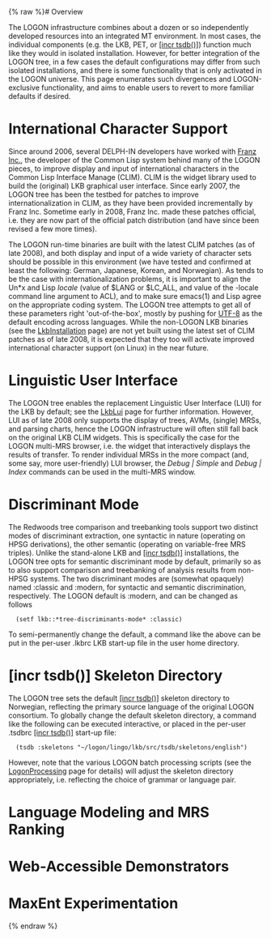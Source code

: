 {% raw %}# Overview

The LOGON infrastructure combines about a dozen or so independently
developed resources into an integrated MT environment. In most cases,
the individual components (e.g. the LKB, PET, or [\[incr
tsdb()\]](http://www.delph-in.net/itsdb)) function much like they would
in isolated installation. However, for better integration of the LOGON
tree, in a few cases the default configurations may differ from such
isolated installations, and there is some functionality that is only
activated in the LOGON universe. This page enumerates such divergences
and LOGON-exclusive functionality, and aims to enable users to revert to
more familiar defaults if desired.

# International Character Support

Since around 2006, several DELPH-IN developers have worked with [Franz
Inc.](http://www.franz.com), the developer of the Common Lisp system
behind many of the LOGON pieces, to improve display and input of
international characters in the Common Lisp Interface Manage (CLIM).
CLIM is the widget library used to build the (original) LKB graphical
user interface. Since early 2007, the LOGON tree has been the testbed
for patches to improve internationalization in CLIM, as they have been
provided incrementally by Franz Inc. Sometime early in 2008, Franz Inc.
made these patches official, i.e. they are now part of the official
patch distribution (and have since been revised a few more times).

The LOGON run-time binaries are built with the latest CLIM patches (as
of late 2008), and both display and input of a wide variety of character
sets should be possible in this environment (we have tested and
confirmed at least the following: German, Japanese, Korean, and
Norwegian). As tends to be the case with internationalization problems,
it is important to align the Un\*x and Lisp *locale* (value of $LANG or
$LC\_ALL, and value of the -locale command line argument to ACL), and to
make sure emacs(1) and Lisp agree on the appropriate coding system. The
LOGON tree attempts to get all of these parameters right
'out-of-the-box', mostly by pushing for
[UTF-8](http://www.cl.cam.ac.uk/~mgk25/unicode.html) as the default
encoding across languages. While the non-LOGON LKB binaries (see the
[LkbInstallation](https://blog.inductorsoftware.com/docsproto/tools/LkbInstallation) page) are not yet built using the
latest set of CLIM patches as of late 2008, it is expected that they too
will activate improved international character support (on Linux) in the
near future.

# Linguistic User Interface

The LOGON tree enables the replacement Linguistic User Interface (LUI)
for the LKB by default; see the [LkbLui](https://blog.inductorsoftware.com/docsproto/tools/LkbLui) page for further
information. However, LUI as of late 2008 only supports the display of
trees, AVMs, (single) MRSs, and parsing charts, hence the LOGON
infrastructure will often still fall back on the original LKB CLIM
widgets. This is specifically the case for the LOGON multi-MRS browser,
i.e. the widget that interactively displays the results of transfer. To
render individual MRSs in the more compact (and, some say, more
user-friendly) LUI browser, the *Debug \| Simple* and *Debug \| Index*
commands can be used in the multi-MRS window.

# Discriminant Mode

The Redwoods tree comparison and treebanking tools support two distinct
modes of discriminant extraction, one syntactic in nature (operating on
HPSG derivations), the other semantic (operating on variable-free MRS
triples). Unlike the stand-alone LKB and [\[incr
tsdb()\]](http://www.delph-in.net/itsdb) installations, the LOGON tree
opts for semantic discriminant mode by default, primarily so as to also
support comparison and treebanking of analysis results from non-HPSG
systems. The two discriminant modes are (somewhat opaquely) named
:classic and :modern, for syntactic and semantic discrimination,
respectively. The LOGON default is :modern, and can be changed as
follows

      (setf lkb::*tree-discriminants-mode* :classic)

To semi-permanently change the default, a command like the above can be
put in the per-user .lkbrc LKB start-up file in the user home directory.

# \[incr tsdb()\] Skeleton Directory

The LOGON tree sets the default [\[incr
tsdb()\]](http://www.delph-in.net/itsdb) skeleton directory to
Norwegian, reflecting the primary source language of the original LOGON
consortium. To globally change the default skeleton directory, a command
like the following can be executed interactive, or placed in the
per-user .tsdbrc [\[incr tsdb()\]](http://www.delph-in.net/itsdb)
start-up file:

      (tsdb :skeletons "~/logon/lingo/lkb/src/tsdb/skeletons/english")

However, note that the various LOGON batch processing scripts (see the
[LogonProcessing](https://blog.inductorsoftware.com/docsproto/tools/LogonProcessing) page for details) will adjust the
skeleton directory appropriately, i.e. reflecting the choice of grammar
or language pair.

# Language Modeling and MRS Ranking

# Web-Accessible Demonstrators

# MaxEnt Experimentation
<update date omitted for speed>{% endraw %}